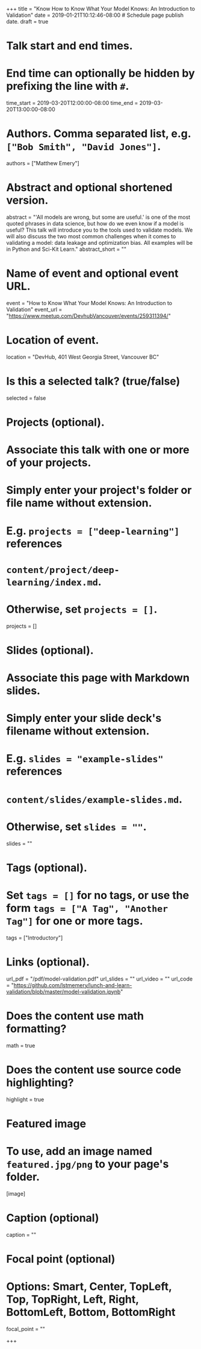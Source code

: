 +++
title = "Know How to Know What Your Model Knows: An Introduction to Validation"
date = 2019-01-21T10:12:46-08:00  # Schedule page publish date.
draft = true

# Talk start and end times.
#   End time can optionally be hidden by prefixing the line with `#`.
time_start = 2019-03-20T12:00:00-08:00
time_end = 2019-03-20T13:00:00-08:00

# Authors. Comma separated list, e.g. `["Bob Smith", "David Jones"]`.
authors = ["Matthew Emery"]

# Abstract and optional shortened version.
abstract = "'All models are wrong, but some are useful.' is one of the most quoted phrases in data science, but how do we even know if a model is useful? This talk will introduce you to the tools used to validate models. We will also discuss the two most common challenges when it comes to validating a model: data leakage and optimization bias. All examples will be in Python and Sci-Kit Learn."
abstract_short = ""

# Name of event and optional event URL.
event = "How to Know What Your Model Knows: An Introduction to Validation"
event_url = "https://www.meetup.com/DevhubVancouver/events/259311394/"

# Location of event.
location = "DevHub, 401 West Georgia Street, Vancouver BC"

# Is this a selected talk? (true/false)
selected = false

# Projects (optional).
#   Associate this talk with one or more of your projects.
#   Simply enter your project's folder or file name without extension.
#   E.g. `projects = ["deep-learning"]` references 
#   `content/project/deep-learning/index.md`.
#   Otherwise, set `projects = []`.
projects = []

# Slides (optional).
#   Associate this page with Markdown slides.
#   Simply enter your slide deck's filename without extension.
#   E.g. `slides = "example-slides"` references 
#   `content/slides/example-slides.md`.
#   Otherwise, set `slides = ""`.
slides = ""

# Tags (optional).
#   Set `tags = []` for no tags, or use the form `tags = ["A Tag", "Another Tag"]` for one or more tags.
tags = ["Introductory"]

# Links (optional).
url_pdf = "/pdf/model-validation.pdf"
url_slides = ""
url_video = ""
url_code = "https://github.com/lstmemery/lunch-and-learn-validation/blob/master/model-validation.ipynb"

# Does the content use math formatting?
math = true

# Does the content use source code highlighting?
highlight = true

# Featured image
# To use, add an image named `featured.jpg/png` to your page's folder. 
[image]
  # Caption (optional)
  caption = ""

  # Focal point (optional)
  # Options: Smart, Center, TopLeft, Top, TopRight, Left, Right, BottomLeft, Bottom, BottomRight
  focal_point = ""

+++
